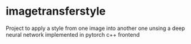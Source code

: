 # imagetransferstyle
Project to apply a style from one image into another one unsing a deep neural network implemented in pytorch c++ frontend
